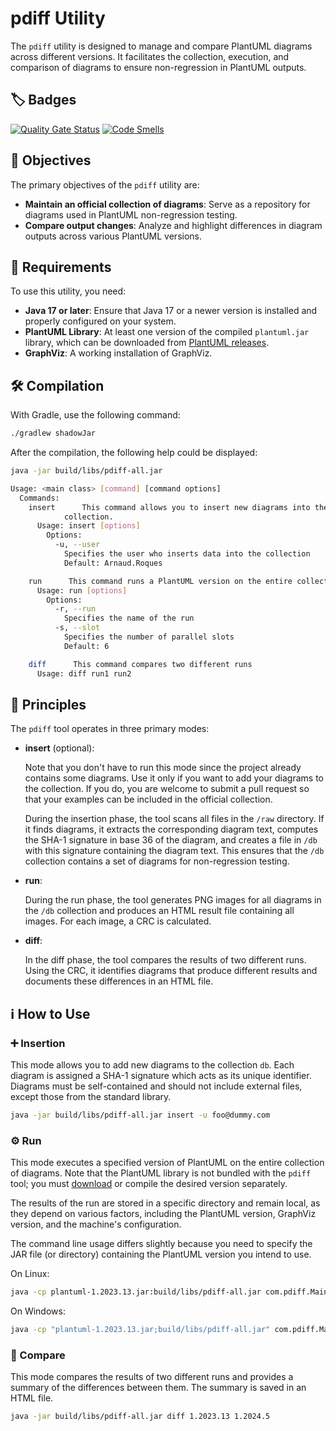 # pdiff Utility

The `pdiff` utility is designed to manage and compare PlantUML diagrams across different versions.
It facilitates the collection, execution, and comparison of diagrams to ensure non-regression in PlantUML outputs.

## 🏷️ Badges
[![Quality Gate Status](https://sonarcloud.io/api/project_badges/measure?project=plantuml_pdiff&metric=alert_status)](https://sonarcloud.io/project/overview?id=plantuml_pdiff)
[![Code Smells](https://sonarcloud.io/api/project_badges/measure?project=plantuml_pdiff&metric=code_smells)](https://sonarcloud.io/summary/overall?id=plantuml_pdiff)

## 🎯 Objectives

The primary objectives of the `pdiff` utility are:

- **Maintain an official collection of diagrams**: Serve as a repository for diagrams used in PlantUML non-regression testing.
- **Compare output changes**: Analyze and highlight differences in diagram outputs across various PlantUML versions.

## 🧰 Requirements

To use this utility, you need:

- **Java 17 or later**: Ensure that Java 17 or a newer version is installed and properly configured on your system.
- **PlantUML Library**: At least one version of the compiled `plantuml.jar` library, which can be downloaded from [PlantUML releases](https://github.com/plantuml/plantuml/releases).
- **GraphViz**: A working installation of GraphViz.


## 🛠 Compilation

With Gradle, use the following command:
```sh
./gradlew shadowJar
```

After the compilation, the following help could be displayed:

```sh
java -jar build/libs/pdiff-all.jar

Usage: <main class> [command] [command options]
  Commands:
    insert      This command allows you to insert new diagrams into the 
            collection. 
      Usage: insert [options]
        Options:
          -u, --user
            Specifies the user who inserts data into the collection
            Default: Arnaud.Roques

    run      This command runs a PlantUML version on the entire collection
      Usage: run [options]
        Options:
          -r, --run
            Specifies the name of the run
          -s, --slot
            Specifies the number of parallel slots
            Default: 6

    diff      This command compares two different runs
      Usage: diff run1 run2
```



## 📖 Principles

The `pdiff` tool operates in three primary modes:

- **insert** (optional):

  Note that you don't have to run this mode since the project already contains some diagrams. Use it only if you want to add your diagrams to the collection. If you do, you are welcome to submit a pull request so that your examples can be included in the official collection.

  During the insertion phase, the tool scans all files in the `/raw` directory. If it finds diagrams, it extracts the corresponding diagram text, computes the SHA-1 signature in base 36 of the diagram, and creates a file in `/db` with this signature containing the diagram text. This ensures that the `/db` collection contains a set of diagrams for non-regression testing.


- **run**:

  During the run phase, the tool generates PNG images for all diagrams in the `/db` collection and produces an HTML result file containing all images. For each image, a CRC is calculated.

- **diff**:

  In the diff phase, the tool compares the results of two different runs. Using the CRC, it identifies diagrams that produce different results and documents these differences in an HTML file.

## ℹ How to Use

### ➕ Insertion

This mode allows you to add new diagrams to the collection `db`. Each diagram is assigned a SHA-1 signature which acts as its unique identifier.
Diagrams must be self-contained and should not include external files, except those from the standard library.


```sh
java -jar build/libs/pdiff-all.jar insert -u foo@dummy.com
```

### ⚙ Run

This mode executes a specified version of PlantUML on the entire collection of diagrams. Note that the PlantUML library is not bundled with the `pdiff` tool; you must
[download](https://github.com/plantuml/plantuml/releases) or compile the desired version separately.

The results of the run are stored in a specific directory and remain local, as they depend on various factors, including the PlantUML version, GraphViz version, and the machine's configuration.

The command line usage differs slightly because you need to specify the JAR file (or directory) containing the PlantUML version you intend to use.

On Linux:

```sh
java -cp plantuml-1.2023.13.jar:build/libs/pdiff-all.jar com.pdiff.Main run
```

On Windows:
```sh
java -cp "plantuml-1.2023.13.jar;build/libs/pdiff-all.jar" com.pdiff.Main run
```


### 🔀 Compare

This mode compares the results of two different runs and provides a summary of the differences between them. The summary is saved in an HTML file.

```sh
java -jar build/libs/pdiff-all.jar diff 1.2023.13 1.2024.5
```

